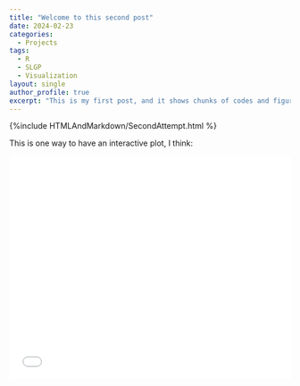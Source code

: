 ```yaml
---
title: "Welcome to this second post"
date: 2024-02-23
categories:
  - Projects
tags:
  - R
  - SLGP
  - Visualization
layout: single
author_profile: true
excerpt: "This is my first post, and it shows chunks of codes and figures directly from a Rmarkdown file. "
---
```


{%include HTMLAndMarkdown/SecondAttempt.html %}

This is one way to have an interactive plot, I think:
<iframe src="/assets/HTMLpages/myPlot.html" width="100%" height="400" frameborder="0" scrolling="no"></iframe>
